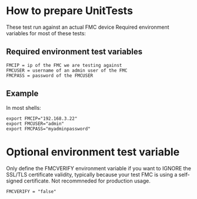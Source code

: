 # How to prepare UnitTests
These test run against an actual FMC device
Required environment variables for most of these tests:

## Required environment test variables
```
FMCIP = ip of the FMC we are testing against
FMCUSER = username of an admin user of the FMC
FMCPASS = password of the FMCUSER
```
## Example 
In most shells: 
```
export FMCIP="192.168.3.22"
export FMCUSER="admin"
export FMCPASS="myadminpassword"
```

# Optional environment test variable
Only define the FMCVERIFY environment variable if you want to IGNORE 
the SSL/TLS certificate validity, typically because your test FMC is 
using a self-signed certificate. Not recommneded for production usage. 
```
FMCVERIFY = "false"
```

